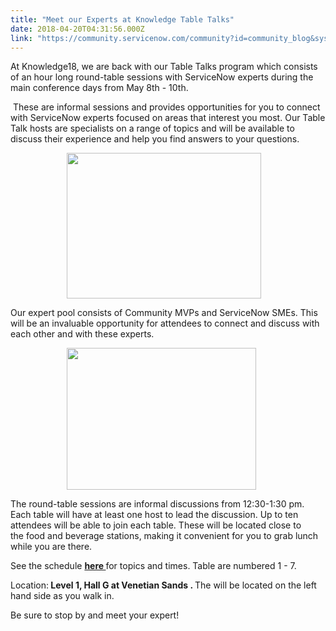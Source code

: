 ```yaml
---
title: "Meet our Experts at Knowledge Table Talks"
date: 2018-04-20T04:31:56.000Z
link: "https://community.servicenow.com/community?id=community_blog&sys_id=0618d546db2ddb044816f3231f9619a7"
---
```

<p>At Knowledge18, we are back with our Table Talks program which consists of an hour long round-table sessions with ServiceNow experts during the main conference days from May 8th - 10th. </p>
<p> These are informal sessions and provides opportunities for you to connect with ServiceNow experts focused on areas that interest you most. Our Table Talk hosts are specialists on a range of topics and will be available to discuss their experience and help you find answers to your questions. </p>
<p style="padding-left: 90px;"><img style="max-width: 100%; max-height: 480px;" src="55c1ad52dbe11700fc5b7a9e0f961962.iix" width="311" height="233" /></p>
<p>Our expert pool consists of Community MVPs and ServiceNow SMEs. This will be an invaluable opportunity for attendees to connect and discuss with each other and with these experts. </p>
<p style="padding-left: 90px;"><img style="max-width: 100%; max-height: 480px;" src="d7e1ed92dbe11700fc5b7a9e0f9619bc.iix" width="303" height="227" /></p>
<p>The round-table sessions are informal discussions from 12:30-1:30 pm. Each table will have at least one host to lead the discussion. Up to ten attendees will be able to join each table. These will be located close to the food and beverage stations, making it convenient for you to grab lunch while you are there. </p>
<p>See the schedule <a title="here" href="https://www.servicenowevents.com/servicenowknowledge18/event_agenda#content" target="_blank" rel="nofollow"><strong>here </strong></a>for topics and times. Table are numbered 1 - 7. </p>
<p>Location:<strong> Level 1, Hall G at Venetian Sands . </strong>The will be located on the left hand side as you walk in.</p>
<p>Be sure to stop by and meet your expert!</p>
<p> </p>